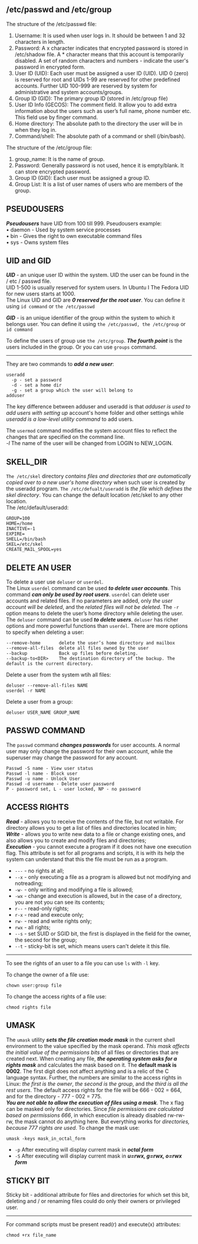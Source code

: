 /etc/passwd and /etc/group
-------------
The structure of the /etc/passwd file:  
1. Username: It is used when user logs in. It should be between 1 and 32 characters in length.
2. Password: A x character indicates that encrypted password is stored in /etc/shadow file. A * character means that this account is temporarily disabled. A set of random characters and numbers - indicate the user's password in encrypted form.
3. User ID (UID): Each user must be assigned a user ID (UID). UID 0 (zero) is reserved for root and UIDs 1-99 are reserved for other predefined accounts. Further UID 100-999 are reserved by system for administrative and system accounts/groups.
4. Group ID (GID): The primary group ID (stored in /etc/group file)
5. User ID Info (GECOS): The comment field. It allow you to add extra information about the users such as user’s full name, phone number etc. This field use by finger command.
6. Home directory: The absolute path to the directory the user will be in when they log in.
7. Command/shell: The absolute path of a command or shell (/bin/bash).  
  
The structure of the /etc/group file:  
1. group_name: It is the name of group. 
2. Password: Generally password is not used, hence it is empty/blank. It can store encrypted password. 
3. Group ID (GID): Each user must be assigned a group ID.
4. Group List: It is a list of user names of users who are members of the group.  
  
PSEUDOUSERS
-------------
***Pseudousers*** have UID from 100 till 999.
Pseudousers example:  
• daemon - Used by system service processes  
• bin - Gives the right to own executable command files  
• sys - Owns system files  
  
UID and GID
-------------
***UID*** - an unique user ID within the system. UID the user can be found in the / etc / passwd file.  
UID 1-500 is usually reserved for system users. In Ubuntu I The Fedora UID for new users starts at 1000.   
The Linux UID and GID are ***0 reserved for the root user***.
You can define it using ```id command``` or ```the /etc/passwd```  
  
***GID*** - is an unique identifier of the group within the system to which it belongs user.
You can define it using ```the /etc/passwd, the /etc/group``` or ```id command```
  
To define the users of group use ```the /etc/group```. ***The fourth point*** is the users included in the group. Or you can use ```groups``` command.

----------
They are two commands to ***add a new user***:
```
useradd
  -p - set a password
  -d - set a home dir
  -g - set a group which the user will belong to
adduser
```
The key difference between adduser and useradd is that *adduser is used to add users with setting up* account's home folder and other settings 
while *useradd is a low-level utility command* to add users.
  
The ```usermod``` command modifies the system account files to reflect the changes that are specified on the command line.  
*-l* The name of the user will be changed from LOGIN to NEW_LOGIN.
  
SKELL_DIR
-------------
```The /etc/skel``` directory *contains files and directories that are automatically copied over to a new user's home directory* when such user is created by the useradd program.
```The /etc/defualt/useradd``` is *the file which defines the skel directory*. You can change the default location /etc/skel to any other location.  
The /etc/default/useradd: 
```
GROUP=100
HOME=/home
INACTIVE=-1
EXPIRE=
SHELL=/bin/bash
SKEL=/etc/skel
CREATE_MAIL_SPOOL=yes
```
  
DELETE AN USER
-------------
To delete a user use ```deluser``` or ```userdel```.   
The Linux ```userdel``` command can be used ***to delete user accounts***. This command ***can only be used by root users***. ```userdel``` can delete user accounts and related files. If no parameters are added, only *the user account will be deleted*, and the *related files will not be deleted*. The ```-r``` option means to delete the user’s home directory while deleting the user.  
The ```deluser``` command can be used ***to delete users***. ```deluser``` has richer options and more powerful functions than ```userdel```. There are more options to specify when deleting a user:  
```
--remove-home       delete the user’s home directory and mailbox  
--remove-all-files  delete all files owned by the user  
--backup            Back up files before deleting.  
--backup-to<DIR>    The destination directory of the backup. The default is the current directory.  
``` 
    
Delete a user from the system wtih all files:  
```
deluser --remove-all-files NAME
userdel -r NAME
```
Delete a user from a group:
```
deluser USER_NAME GROUP_NAME
```
  
PASSWD COMMAND
-------------
The ```passwd``` command ***changes passwords*** for user accounts. A normal user may only change the password for their own account, while the superuser may change the password for any account. 
```
Passwd -S name - View user status
Passwd -l name - Block user
Passwd -u name - Unlock User
Passwd -d username - Delete user password
P - password set, L - user locked, NP - no password
```
  
ACCESS RIGHTS
-------------
***Read*** - allows you to receive the contents of the file, but not writable. For
directory allows you to get a list of files and directories located in him;  
***Write*** - allows you to write new data to a file or change existing ones, and
also allows you to create and modify files and directories;  
***Execution*** - you cannot execute a program if it does not have one execution flag. This attribute is set for all programs and scripts, 
it is with its help the system can understand that this the file must be run as a program.  
- ```---``` - no rights at all;
- ```--x``` - only executing a file as a program is allowed but not modifying and notreading;
- ```-w-``` - only writing and modifying a file is allowed;
- ```-wx``` - change and execution is allowed, but in the case of a directory, you are not you can see its contents;
- ```r--``` - read-only rights;
- ```r-x``` - read and execute only;
- ```rw-``` - read and write rights only;
- ```rwx``` - all rights;
- ```--s``` - set SUID or SGID bit, the first is displayed in the field for the owner, the second for the group;
- ```--t``` - sticky-bit is set, which means users can't delete it this file.
 
-----------
  
To see the rights of an user to a file you can use ```ls``` with ```-l``` key.

To change the owner of a file use:  
```
chown user:group file
```
To change the access rights of a file use:
```
chmod rights file
```
  
UMASK
-------------
The ```umask``` utility ***sets the file creation mode mask*** in the current shell environment to the value specified by the mask operand. *This mask affects the initial value of the permissions bits* of all files or directories that are created next. When creating any file, ***the operating system asks for a rights mask*** and calculates the mask based on it. The **default mask is 0002**. The first digit does not affect anything and is a relic of the C language syntax. Further, the numbers are similar to the access rights in Linux: *the first is the owner*, *the second is the group*, and *the third is all the rest users*. The default access rights for the file will be 666 - 002 = 664, and for the directory - 777 - 002 = 775.  
***You are not able to allow the execution of files using a mask***. The x flag can be masked only for directories. Since *file permissions are calculated based on permissions 666*, in which execution is already disabled rw-rw-rw, the mask cannot do anything here. But everything works for *directories, because 777 rights are used*.
To change the mask use:
```
umask -keys mask_in_octal_form
```
- ```-p``` After executing will display current mask in ***octal form***
- ```-S``` After executing will display current mask in ***u=rwx, g=rwx, o=rwx form***  
  
STICKY BIT
-------------
Sticky bit - additional attribute for files and directories for which set this bit, deleting and / or renaming files could do only their owners or privileged user.

-------------
For command scripts must be present read(r) and execute(x) attributes:  
```
chmod +rx file_name
```




